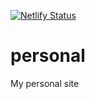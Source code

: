 [![Netlify Status](https://api.netlify.com/api/v1/badges/7fdb89c9-3a77-4e4e-a801-3d28224f8383/deploy-status)](https://app.netlify.com/sites/jaace/deploys)

# personal
My personal site

